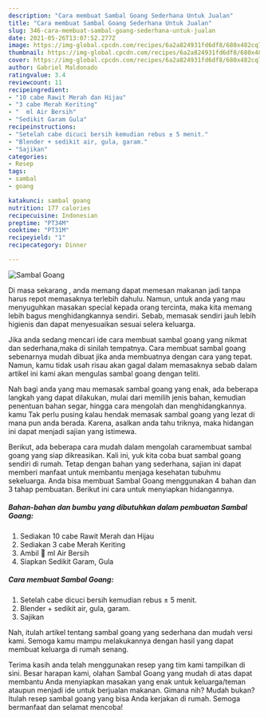 ```yaml
---
description: "Cara membuat Sambal Goang Sederhana Untuk Jualan"
title: "Cara membuat Sambal Goang Sederhana Untuk Jualan"
slug: 346-cara-membuat-sambal-goang-sederhana-untuk-jualan
date: 2021-05-26T13:07:52.277Z
image: https://img-global.cpcdn.com/recipes/6a2a824931fd6df8/680x482cq70/sambal-goang-foto-resep-utama.jpg
thumbnail: https://img-global.cpcdn.com/recipes/6a2a824931fd6df8/680x482cq70/sambal-goang-foto-resep-utama.jpg
cover: https://img-global.cpcdn.com/recipes/6a2a824931fd6df8/680x482cq70/sambal-goang-foto-resep-utama.jpg
author: Gabriel Maldonado
ratingvalue: 3.4
reviewcount: 11
recipeingredient:
- "10 cabe Rawit Merah dan Hijau"
- "3 cabe Merah Keriting"
- "  ml Air Bersih"
- "Sedikit Garam Gula"
recipeinstructions:
- "Setelah cabe dicuci bersih kemudian rebus ± 5 menit."
- "Blender + sedikit air, gula, garam."
- "Sajikan"
categories:
- Resep
tags:
- sambal
- goang

katakunci: sambal goang 
nutrition: 177 calories
recipecuisine: Indonesian
preptime: "PT34M"
cooktime: "PT31M"
recipeyield: "1"
recipecategory: Dinner

---
```



![Sambal Goang](https://img-global.cpcdn.com/recipes/6a2a824931fd6df8/680x482cq70/sambal-goang-foto-resep-utama.jpg)

Di masa  sekarang , anda memang dapat memesan makanan jadi tanpa harus repot memasaknya terlebih dahulu. Namun, untuk anda yang mau menyuguhkan masakan special kepada orang tercinta, maka kita memang lebih bagus menghidangkannya sendiri. Sebab, memasak sendiri jauh lebih higienis dan dapat menyesuaikan sesuai selera keluarga.

Jika anda sedang mencari ide cara membuat sambal goang yang nikmat dan sederhana,maka di sinilah tempatnya. Cara membuat sambal goang  sebenarnya mudah dibuat jika anda membuatnya dengan cara yang tepat. Namun, kamu tidak usah risau akan gagal dalam memasaknya 
sebab dalam artikel ini kami akan mengulas sambal goang dengan teliti.  



Nah bagi anda yang mau memasak sambal goang yang enak, ada beberapa langkah yang dapat dilakukan, mulai dari memilih jenis bahan, kemudian penentuan bahan segar, hingga cara mengolah dan menghidangkannya. kamu Tak perlu pusing kalau hendak memasak sambal goang yang lezat di mana pun anda berada. Karena, asalkan anda  tahu triknya, maka hidangan ini dapat menjadi sajian yang istimewa.

Berikut, ada beberapa cara mudah dalam mengolah caramembuat sambal goang yang siap dikreasikan. Kali ini, yuk kita coba buat sambal goang sendiri di rumah. Tetap dengan bahan yang sederhana, sajian ini dapat memberi manfaat untuk membantu menjaga kesehatan tubuhmu sekeluarga. Anda bisa membuat Sambal Goang menggunakan 4 bahan dan 3 tahap pembuatan. Berikut ini cara untuk menyiapkan hidangannya.

<!--inarticleads1-->

##### Bahan-bahan dan bumbu yang dibutuhkan dalam pembuatan Sambal Goang:

1. Sediakan 10 cabe Rawit Merah dan Hijau
1. Sediakan 3 cabe Merah Keriting
1. Ambil  💯 ml Air Bersih
1. Siapkan Sedikit Garam, Gula




<!--inarticleads2-->

##### Cara membuat Sambal Goang:

1. Setelah cabe dicuci bersih kemudian rebus ± 5 menit.
1. Blender + sedikit air, gula, garam.
1. Sajikan




Nah, itulah artikel tentang  sambal goang  yang sederhana dan mudah versi kami. Semoga kamu mampu melakukannya dengan hasil yang dapat membuat keluarga di rumah senang. 

Terima kasih anda telah menggunakan resep yang tim kami tampilkan di sini. Besar harapan kami, olahan  Sambal Goang yang mudah di atas dapat membantu Anda menyiapkan masakan yang enak untuk keluarga/teman ataupun menjadi ide untuk berjualan makanan. Gimana nih? Mudah bukan? Itulah resep sambal goang yang bisa Anda kerjakan di rumah. Semoga bermanfaat dan selamat mencoba!

